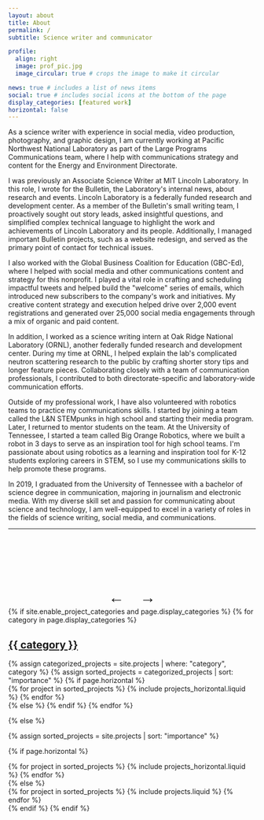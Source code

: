 ```yaml
---
layout: about
title: About
permalink: /
subtitle: Science writer and communicator

profile:
  align: right
  image: prof_pic.jpg
  image_circular: true # crops the image to make it circular

news: true # includes a list of news items
social: true # includes social icons at the bottom of the page
display_categories: [featured work]
horizontal: false
---
```


As a science writer with experience in social media, video production, photography, and graphic design, I am currently working at Pacific Northwest National Laboratory as part of the Large Programs Communications team, where I help with communications strategy and content for the Energy and Environment Directorate.

I was previously an Associate Science Writer at MIT Lincoln Laboratory. In this role, I wrote for the Bulletin, the Laboratory's internal news, about research and events. Lincoln Laboratory is a federally funded research and development center. As a member of the Bulletin's small writing team, I proactively sought out story leads, asked insightful questions, and simplified complex technical language to highlight the work and achievements of Lincoln Laboratory and its people. Additionally, I managed important Bulletin projects, such as a website redesign, and served as the primary point of contact for technical issues.

I also worked with the Global Business Coalition for Education (GBC-Ed), where I helped with social media and other communications content and strategy for this nonprofit. I played a vital role in crafting and scheduling impactful tweets and helped build the "welcome" series of emails, which introduced new subscribers to the company's work and initiatives. My creative content strategy and execution helped drive over 2,000 event registrations and generated over 25,000 social media engagements through a mix of organic and paid content.

In addition, I worked as a science writing intern at Oak Ridge National Laboratory (ORNL), another federally funded research and development center. During my time at ORNL, I helped explain the lab's complicated neutron scattering research to the public by crafting shorter story tips and longer feature pieces. Collaborating closely with a team of communication professionals, I contributed to both directorate-specific and laboratory-wide communication efforts.

Outside of my professional work, I have also volunteered with robotics teams to practice my communications skills. I started by joining a team called the L&N STEMpunks in high school and starting their media program. Later, I returned to mentor students on the team. At the University of Tennessee, I started a team called Big Orange Robotics, where we built a robot in 3 days to serve as an inspiration tool for high school teams. I'm passionate about using robotics as a learning and inspiration tool for K-12 students exploring careers in STEM, so I use my communications skills to help promote these programs.

In 2019, I graduated from the University of Tennessee with a bachelor of science degree in communication, majoring in journalism and electronic media. With my diverse skill set and passion for communicating about science and technology, I am well-equipped to excel in a variety of roles in the fields of science writing, social media, and communications.

---
<!-- Testimonial Carousel -->
<div id="testimonial-carousel" class="carousel">
  <div class="carousel-content"></div>
</div>
<div id="testimonial-arrows" class="carousel">
  <div class="carousel-arrows">
    <button id="prev-arrow" class="carousel-arrow">←</button>
    <button id="next-arrow" class="carousel-arrow">→</button>
  </div>
</div>

<!-- Inline Testimonials -->
<script>
  const testimonials = [
    { "quote": "Josh was an integral part of the weekly internal Bulletin at Lincoln Laboratory. When I first joined the team there was a lot to take in and Josh did a wonderful job at getting me up to speed and worked hard to try and integrate video content into the publication. He kept track of all of our stories and was good at leading the team through conversations and trouble shooting when necessary.", "author": "Riley Brunner, Video Content Producer, Jumo Health" },
    { "quote": "Josh has been a great addition to our digital communications and marketing firm, supporting social media and email marketing for a global education nonprofit client. He is a very strong written communicator who can translate complex ideas into digestible long-form and short-form content. In addition to his writing skills, Josh brings critical technical abilities to our digital work, frequently suggesting ways to do our work more effectively or efficiently. For example, he developed a system to route social media ad traffic sent to a third-party event registration site through our website to gather better performance data and control the look/feel of how the auto-populated previews appeared when shared on social networks. In my time working with Josh, I have also always been impressed with his quick responsiveness – especially since we have worked entirely remotely amid social distancing measures. Josh is a great team player that any company or organization would be lucky to have! DM me if you'd like to know more.", "author": "Jamie Lonie, Digital Media Marketing Specialist, Global Business Coalition for Education" },
    { "quote": "It was really a pleasure to work with Josh. He hit the ground running and was able to help us create successful new social media content and campaigns from the get go. His work made a huge difference at a time when all of us were very busy and he was very autonomous and able to suggest/ implement new creative ideas.", "author": "Francois Servranckx, Environmental, Social and Governance (ESG) Communcications Lead, Guardian Life" },
    { "quote": "Josh was a science writing intern on my team at Oak Ridge National Laboratory during his senior year of college, 2018-2019. ORNL science writing internships are challenging and demanding, and Josh was equal to the task, proving to be a valuable contributor to the team and a talented writer. His area of focus was research underway at the Neutron Sciences Directorate, which is fascinating but quite difficult to learn and understand—let alone explain clearly in layman’s terms to readers who are not science educated. During his year here, several pieces Josh wrote were featured on the website of the US Department of Energy Office of Science, which is a significant accomplishment for an intern and a testament to his ability to clearly translate the science for broad audiences.", "author": "Wendy Hames, Senior Technical Editor, Oak Ridge National Laboratory" },
    { "quote": "Josh has an excellent ability to devise a vision for a team and then develop an action plan to see that vision enacted. Most people are either vision leaders OR vision enactors, but Josh is both. In their first year as a team, Big Orange Robotics, under Josh’s leadership, successfully completed a 72 hour build on time and on budget. The team also executed an aggressive outreach plan by bringing their robot to over ten schools in East Tennessee. The outreach was well received by the schools and had a significant and positive impact on the community. Josh’s initiative in establishing Big Orange Robotics and leading them to a successful first year will leave a lasting impact on both the team and the University of Tennessee even after he graduates.", "author": "Rachel Ellestad, Associate Dean for Student Success, University of Minnesota Duluth" },
    { "quote": "As a senior Science and Technology Writer at Oak Ridge National Laboratory, I had the pleasure of working with Josh in 2018-2019 while he was interning as a Science Writer for ORNL's Neutron Science Directorate. Time after time, Josh proved he is capable of turning some of the world's most advanced and complex science into feature stories and news releases that are easily understandable by the general public. He was also adept at helping develop marketing communications and social media content in support of our directorate’s outreach objectives. Josh is highly skilled at interviewing subjects to obtain information and quotes for his stories. His ability to put interviewees at ease while asking detailed and sometimes pointed questions is a testament to his highly developed interpersonal skills. He also accepts advice and direction well, and understands when to seek help, if needed, during the story development process. I can confidently recommend that anyone looking for a dedicated and experienced writer would do well to consider Josh Witt for the position.", "author": "Paul Boisvert, Senior Science Writer, Oak Ridge National Laboratory" },
    { "quote": "Josh has been an excellent communicator, organizer, and leader for two of the robotics teams I've been a part of: L&N STEMpunks and Big Orange Robotics. Working on the same leadership team as Josh has been a good experience both times, as he's always keeping up with things that I know I would have forgotten, such as weekly newsletters, announcement timing, and following up on conversations. Any organization Josh leads I'm confident will have great internal communication and delegation.", "author": "Ben Klein, Director of Engineering, Swiftly" },
    { "quote": "Josh is a skillful communicator and strong leader. I have volunteered as mentor alongside Josh for 3 years on a robotics team which meets year-round, often 5-7 days per week during competition season. Josh is highly organized, dedicated, business-minded, and exceptionally tech-savvy. He provides wide-ranging leadership to the team in communications, social media, finance, outreach, team organization, as well as website development and other highly technical functions. Josh is passionate about mentoring and inspiring students within the community. His professional manner, outstanding communication skills, and involvement with the community make him a natural leader.", "author": "Randy Brown, Senior Software Developer, Agilaire" }
  ];

  document.addEventListener("DOMContentLoaded", function () {
    const prevArrow = document.getElementById("prev-arrow");
    const nextArrow = document.getElementById("next-arrow");
    const carouselContent = document.querySelector(".carousel-content");
    let currentIndex = 0;
    let autoScroll;

    // Populate the carousel with testimonials
    function loadTestimonials() {
      testimonials.forEach((testimonial, index) => {
        const item = document.createElement("div");
        item.classList.add("carousel-item");
        if (index === 0) {
          item.classList.add("active"); // Make the first item visible
        }
        item.innerHTML = `
          <blockquote class="quote">"${testimonial.quote}"</blockquote>
          <cite class="author">- ${testimonial.author}</cite>
        `;
        carouselContent.appendChild(item);
      });
      startAutoScroll(); // Begin auto-scrolling
    }

    // Show a specific testimonial by index
    function showTestimonial(index) {
      const items = document.querySelectorAll(".carousel-item");
      items.forEach((item, i) => {
        item.classList.toggle("active", i === index);
      });
    }

    // Change slide based on direction
    function changeSlide(direction) {
      currentIndex = (currentIndex + direction + testimonials.length) % testimonials.length;
      showTestimonial(currentIndex);
    }

    // Automatic scrolling
    function startAutoScroll() {
      autoScroll = setInterval(() => {
        changeSlide(1); // Move to the next slide
      }, 6000);
    }

    function stopAutoScroll() {
      clearInterval(autoScroll);
    }

    // Event listeners for arrows
    prevArrow.addEventListener("click", () => {
      stopAutoScroll();
      changeSlide(-1);
      startAutoScroll();
    });

    nextArrow.addEventListener("click", () => {
      stopAutoScroll();
      changeSlide(1);
      startAutoScroll();
    });

    loadTestimonials(); // Load testimonials on page load
  });
</script>

<!-- Testimonial Carousel CSS -->
<style>
  #testimonial-carousel {
    position: relative;
    width: 100%;
    max-width: 800px;
    margin: 40px auto;
    margin-bottom: 5px
    overflow: hidden; /* Contain content */
    text-align: center;
    font-family: var(--global-font-family);
    background-color: var(--global-background-color);
    border-radius: var(--global-border-radius, 8px);
    box-shadow: var(--global-box-shadow);
  }
  #testimonial-arrows {
    position: relative;
    width: 100%;
    overflow: hidden; /* Contain content */
    text-align: center;
    font-family: var(--global-font-family);
    background-color: var(--global-background-color);
    border-radius: var(--global-border-radius, 8px);
    box-shadow: var(--global-box-shadow);
  }

  .carousel-content {
    padding: 20px;
    box-sizing: border-box;
  }

  .carousel-item {
    display: none;
    opacity: 0;
    transition: opacity 0.5s var(--global-transition-ease, ease-in-out);
  }

  .carousel-item.active {
    display: block;
    opacity: 1;
  }

  .carousel-item blockquote {
    background: none;
    border: none;
    font-style: italic;
    font-size: inherit;
    line-height: 1.6;
    color: var(--global-text-color-light);
    margin: 0 0 10px;
    padding: 0;
  }

  .carousel-item cite {
    display: block;
    margin-top: 15px;
    font-size: 1.1em;
    font-weight: bold;
    color: var(--global-theme-color);
  }

  .carousel-arrows {
    display: flex;
    justify-content: center;
    gap: 20px; /* Space between the arrows */
  }

  .carousel-arrow {
    background: none;
    border: none;
    font-size: 2rem;
    cursor: pointer;
    color: var(--global-theme-color);
    transition: color 0.3s ease;
  }

  .carousel-arrow:hover {
    color: var(--global-theme-color-dark);
  }

  /* Responsive Adjustments */
  @media (max-width: 768px) {
    #testimonial-carousel {
      max-width: 100%;
    }

    .carousel-arrow {
      font-size: 1.5rem;
    }

    .carousel-arrows {
      gap: 10px;
    }
  }

</style>


<!-- pages/projects.md -->
<div class="projects">
{% if site.enable_project_categories and page.display_categories %}
  <!-- Display categorized projects -->
  {% for category in page.display_categories %}
  <a id="{{ category }}" href=".#{{ category }}">
    <h2 class="category">{{ category }}</h2>
  </a>
  {% assign categorized_projects = site.projects | where: "category", category %}
  {% assign sorted_projects = categorized_projects | sort: "importance" %}
  <!-- Generate cards for each project -->
  {% if page.horizontal %}
  <div class="container">
    <div class="row row-cols-1 row-cols-md-2">
    {% for project in sorted_projects %}
      {% include projects_horizontal.liquid %}
    {% endfor %}
    </div>
  </div>
  {% else %}
  {% endif %}
  {% endfor %}

{% else %}

<!-- Display projects without categories -->

{% assign sorted_projects = site.projects | sort: "importance" %}

  <!-- Generate cards for each project -->

{% if page.horizontal %}

  <div class="container">
    <div class="row row-cols-1 row-cols-md-2">
    {% for project in sorted_projects %}
      {% include projects_horizontal.liquid %}
    {% endfor %}
    </div>
  </div>
  {% else %}
  <div class="row row-cols-1 row-cols-md-3">
    {% for project in sorted_projects %}
      {% include projects.liquid %}
    {% endfor %}
  </div>
  {% endif %}
{% endif %}
</div>

